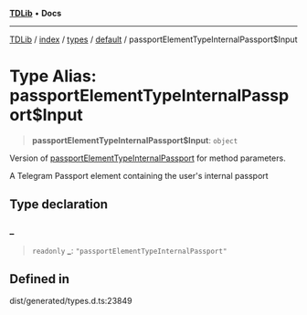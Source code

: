 [**TDLib**](../../../../../../README.md) • **Docs**

***

[TDLib](../../../../../../modules.md) / [index](../../../../../README.md) / [types](../../../README.md) / [default](../README.md) / passportElementTypeInternalPassport$Input

# Type Alias: passportElementTypeInternalPassport$Input

> **passportElementTypeInternalPassport$Input**: `object`

Version of [passportElementTypeInternalPassport](passportElementTypeInternalPassport.md) for method parameters.

A Telegram Passport element containing the user's internal passport

## Type declaration

### \_

> `readonly` **\_**: `"passportElementTypeInternalPassport"`

## Defined in

dist/generated/types.d.ts:23849
